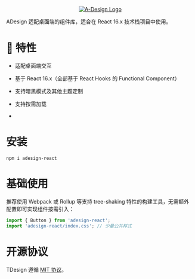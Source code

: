 <p align="center">
  <a href="https://adesign.apipost.cn/" target="_blank">
    <img alt="A-Design Logo" src="https://img.cdn.apipost.cn/adesign/github-banner.svg" />
  </a>
</p>



ADesign 适配桌面端的组件库，适合在 React 16.x 技术栈项目中使用。

# 🎉 特性

- 适配桌面端交互
- 基于 React 16.x（全部基于 React Hooks 的 Functional Component）
- 支持暗黑模式及其他主题定制
- 支持按需加载

-

# 安装

```shell
npm i adesign-react
```

# 基础使用

推荐使用 Webpack 或 Rollup 等支持 tree-shaking 特性的构建工具，无需额外配置即可实现组件按需引入：

```js
import { Button } from 'adesign-react';
import 'adesign-react/index.css'; // 少量公共样式
```


# 开源协议

TDesign 遵循 [MIT 协议](https://github.com/apist-team/adesign/LICENSE)。
